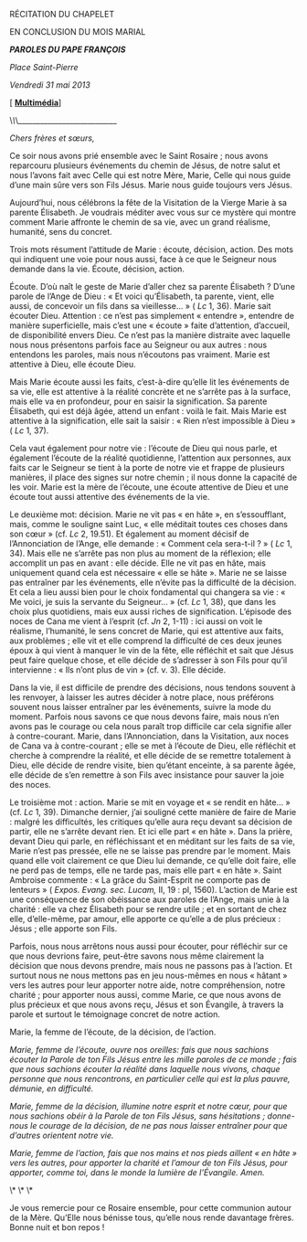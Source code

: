 RÉCITATION DU CHAPELET

EN CONCLUSION DU MOIS MARIAL

***PAROLES DU PAPE FRANÇOIS***

*Place Saint-Pierre*

*Vendredi 31 mai 2013*

\[ [**Multimédia**](https://www.vatican.va/content/francesco/fr/events/event.dir.html/content/vaticanevents/fr/2013/5/31/papa-francesco_20130531_conclusione-mese-mariano.html)\]

\\_\\_\\_\_\_\_\_\_\_\_\_\_\_\_\_\_\_\_\_\_\_\_\_\_\_\_\_\_\_

*Chers frères et sœurs,*

Ce soir nous avons prié ensemble avec le Saint Rosaire ; nous avons reparcouru plusieurs événements du chemin de Jésus, de notre salut et nous l’avons fait avec Celle qui est notre Mère, Marie, Celle qui nous guide d’une main sûre vers son Fils Jésus. Marie nous guide toujours vers Jésus.

Aujourd’hui, nous célébrons la fête de la Visitation de la Vierge Marie à sa parente Élisabeth. Je voudrais méditer avec vous sur ce mystère qui montre comment Marie affronte le chemin de sa vie, avec un grand réalisme, humanité, sens du concret.

Trois mots résument l’attitude de Marie : écoute, décision, action. Des mots qui indiquent une voie pour nous aussi, face à ce que le Seigneur nous demande dans la vie. Écoute, décision, action.

Écoute. D’où naît le geste de Marie d’aller chez sa parente Élisabeth ? D’une parole de l’Ange de Dieu : « Et voici qu’Élisabeth, ta parente, vient, elle aussi, de concevoir un fils dans sa vieillesse... » ( *Lc* 1, 36). Marie sait écouter Dieu. Attention : ce n’est pas simplement « entendre », entendre de manière superficielle, mais c’est une « écoute » faite d’attention, d’accueil, de disponibilité envers Dieu. Ce n’est pas la manière distraite avec laquelle nous nous présentons parfois face au Seigneur ou aux autres : nous entendons les paroles, mais nous n’écoutons pas vraiment. Marie est attentive à Dieu, elle écoute Dieu.

Mais Marie écoute aussi les faits, c’est-à-dire qu’elle lit les événements de sa vie, elle est attentive à la réalité concrète et ne s’arrête pas à la surface, mais elle va en profondeur, pour en saisir la signification. Sa parente Élisabeth, qui est déjà âgée, attend un enfant : voilà le fait. Mais Marie est attentive à la signification, elle sait la saisir : « Rien n’est impossible à Dieu » ( *Lc* 1, 37).

Cela vaut également pour notre vie : l’écoute de Dieu qui nous parle, et également l’écoute de la réalité quotidienne, l’attention aux personnes, aux faits car le Seigneur se tient à la porte de notre vie et frappe de plusieurs manières, il place des signes sur notre chemin ; il nous donne la capacité de les voir. Marie est la mère de l’écoute, une écoute attentive de Dieu et une écoute tout aussi attentive des événements de la vie.

Le deuxième mot: décision. Marie ne vit pas « en hâte », en s’essoufflant, mais, comme le souligne saint Luc, « elle méditait toutes ces choses dans son cœur » (cf. *Lc* 2, 19.51). Et également au moment décisif de l’Annonciation de l’Ange, elle demande : « Comment cela sera-t-il ? » ( *Lc* 1, 34). Mais elle ne s’arrête pas non plus au moment de la réflexion; elle accomplit un pas en avant : elle décide. Elle ne vit pas en hâte, mais uniquement quand cela est nécessaire « elle se hâte ». Marie ne se laisse pas entraîner par les événements, elle n’évite pas la difficulté de la décision. Et cela a lieu aussi bien pour le choix fondamental qui changera sa vie : « Me voici, je suis la servante du Seigneur... » (cf. *Lc* 1, 38), que dans les choix plus quotidiens, mais eux aussi riches de signification. L’épisode des noces de Cana me vient à l’esprit (cf. *Jn* 2, 1-11) : ici aussi on voit le réalisme, l’humanité, le sens concret de Marie, qui est attentive aux faits, aux problèmes ; elle vit et elle comprend la difficulté de ces deux jeunes époux à qui vient à manquer le vin de la fête, elle réfléchit et sait que Jésus peut faire quelque chose, et elle décide de s’adresser à son Fils pour qu’il intervienne : « Ils n’ont plus de vin » (cf. v. 3). Elle décide.

Dans la vie, il est difficile de prendre des décisions, nous tendons souvent à les renvoyer, à laisser les autres décider à notre place, nous préférons souvent nous laisser entraîner par les événements, suivre la mode du moment. Parfois nous savons ce que nous devons faire, mais nous n’en avons pas le courage ou cela nous paraît trop difficile car cela signifie aller à contre-courant. Marie, dans l’Annonciation, dans la Visitation, aux noces de Cana va à contre-courant ; elle se met à l’écoute de Dieu, elle réfléchit et cherche à comprendre la réalité, et elle décide de se remettre totalement à Dieu, elle décide de rendre visite, bien qu’étant enceinte, à sa parente âgée, elle décide de s’en remettre à son Fils avec insistance pour sauver la joie des noces.

Le troisième mot : action. Marie se mit en voyage et « se rendit en hâte... » (cf. *Lc* 1, 39). Dimanche dernier, j’ai souligné cette manière de faire de Marie : malgré les difficultés, les critiques qu’elle aura reçu devant sa décision de partir, elle ne s’arrête devant rien. Et ici elle part « en hâte ». Dans la prière, devant Dieu qui parle, en réfléchissant et en méditant sur les faits de sa vie, Marie n’est pas pressée, elle ne se laisse pas prendre par le moment. Mais quand elle voit clairement ce que Dieu lui demande, ce qu’elle doit faire, elle ne perd pas de temps, elle ne tarde pas, mais elle part « en hâte ». Saint Ambroise commente : « La grâce du Saint-Esprit ne comporte pas de lenteurs » ( *Expos. Evang. sec. Lucam,* II, 19 : pl, 1560). L’action de Marie est une conséquence de son obéissance aux paroles de l’Ange, mais unie à la charité : elle va chez Élisabeth pour se rendre utile ; et en sortant de chez elle, d’elle-même, par amour, elle apporte ce qu’elle a de plus précieux : Jésus ; elle apporte son Fils.

Parfois, nous nous arrêtons nous aussi pour écouter, pour réfléchir sur ce que nous devrions faire, peut-être savons nous même clairement la décision que nous devons prendre, mais nous ne passons pas à l’action. Et surtout nous ne nous mettons pas en jeu nous-mêmes en nous « hâtant » vers les autres pour leur apporter notre aide, notre compréhension, notre charité ; pour apporter nous aussi, comme Marie, ce que nous avons de plus précieux et que nous avons reçu, Jésus et son Évangile, à travers la parole et surtout le témoignage concret de notre action.

Marie, la femme de l’écoute, de la décision, de l’action.

*Marie, femme de l’écoute, ouvre nos oreilles: fais que nous sachions écouter la Parole de ton Fils Jésus entre les mille paroles de ce monde ; fais que nous sachions écouter la réalité dans laquelle nous vivons, chaque personne que nous rencontrons, en particulier celle qui est la plus pauvre, démunie, en difficulté.*

*Marie, femme de la décision, illumine notre esprit et notre cœur, pour que nous sachions obéir à la Parole de ton Fils Jésus, sans hésitations ; donne-nous le courage de la décision, de ne pas nous laisser entraîner pour que d’autres orientent notre vie.*

*Marie, femme de l’action, fais que nos mains et nos pieds aillent « en hâte » vers les autres, pour apporter la charité et l’amour de ton Fils Jésus, pour apporter, comme toi, dans le monde la lumière de l’Évangile. Amen.*

\\* \\* \\*

Je vous remercie pour ce Rosaire ensemble, pour cette communion autour de la Mère. Qu’Elle nous bénisse tous, qu’elle nous rende davantage frères. Bonne nuit et bon repos !